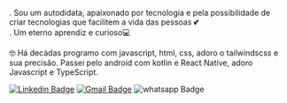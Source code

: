 . Sou um autodidata, apaixonado por tecnologia e pela possibilidade de criar tecnologias que facilitem a vida das pessoas 💕 <br/>
. Um eterno aprendiz e curioso💻

🤓  Há decádas programo com javascript, html, css, adoro o tailwindscss e sua precisão. Passei pelo android com kotlin e React Native, adoro Javascript e TypeScript. <br/>

[![Linkedin Badge](https://img.shields.io/badge/Linkedin-network-blue)](https://www.linkedin.com/in/faroanderson/) [![Gmail Badge](https://img.shields.io/badge/Gmail-email-green)](mailto:faro.anderson@gmail.com) ![whatsapp Badge](https://img.shields.io/badge/Whatsapp-71996877997-green)



